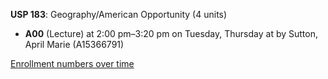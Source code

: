 **USP 183**: Geography/American Opportunity (4 units)

- **A00** (Lecture) at 2:00 pm–3:20 pm on Tuesday, Thursday at   by Sutton, April Marie (A15366791)

[Enrollment numbers over time](./USP183.tsv)

